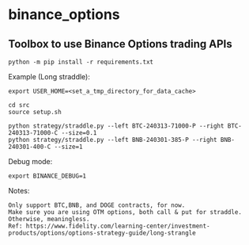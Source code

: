 # binance_options
## Toolbox to use Binance Options trading APIs 

```
python -m pip install -r requirements.txt
```

Example (Long straddle):

```
export USER_HOME=<set_a_tmp_directory_for_data_cache>

cd src
source setup.sh

python strategy/straddle.py --left BTC-240313-71000-P --right BTC-240313-71000-C --size=0.1
python strategy/straddle.py --left BNB-240301-385-P --right BNB-240301-400-C --size=1
```

Debug mode:
```
export BINANCE_DEBUG=1
```

Notes:
```
Only support BTC,BNB, and DOGE contracts, for now.
Make sure you are using OTM options, both call & put for straddle. Otherwise, meaningless.
Ref: https://www.fidelity.com/learning-center/investment-products/options/options-strategy-guide/long-strangle
```
